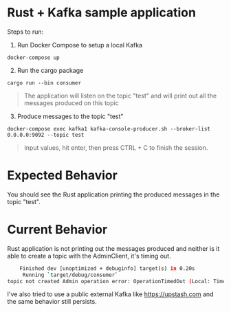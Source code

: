 # Rust + Kafka sample application

Steps to run:

1. Run Docker Compose to setup a local Kafka

```
docker-compose up
```

2. Run the cargo package
```
cargo run --bin consumer
```
> The application will listen on the topic "test" and will print out all the messages produced on this topic
>

3. Produce messages to the topic "test"
```
docker-compose exec kafka1 kafka-console-producer.sh --broker-list 0.0.0.0:9092 --topic test
```
> Input values, hit enter, then press CTRL + C to finish the session.
>

# Expected Behavior
You should see the Rust application printing the produced messages in the topic "test".

# Current Behavior
Rust application is not printing out the messages produced and neither is it able to create a topic with the AdminClient, it's timing out.

```bash
    Finished dev [unoptimized + debuginfo] target(s) in 0.20s
     Running `target/debug/consumer`
topic not created Admin operation error: OperationTimedOut (Local: Timed out)
```

I've also tried to use a public external Kafka like https://upstash.com and the same behavior still persists.